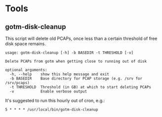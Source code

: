 Tools
=====

gotm-disk-cleanup
-----------------

This script will delete old PCAPs, once less than a certain threshold of free disk space remains.

```
usage: gotm-disk-cleanup [-h] -b BASEDIR -t THRESHOLD [-v]

Delete PCAPs from gotm when getting close to running out of disk

optional arguments:
  -h, --help    show this help message and exit
  -b BASEDIR    Base directory for PCAP storage (e.g. /srv for /srv/pcaps)
  -t THRESHOLD  Threshold (in GB) at which to start deleting PCAPs
  -v            Enable verbose output
```

It's suggested to run this hourly out of cron, e.g.:

```5 * * * * /usr/local/bin/gotm-disk-cleanup```
